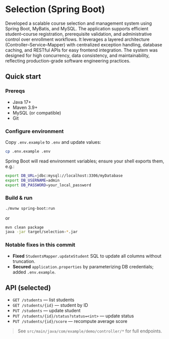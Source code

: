 # Selection (Spring Boot)

Developed a scalable course selection and management system using Spring Boot, MyBatis, and MySQL. The application supports efficient student–course registration, prerequisite validation, and administrative control over enrollment workflows. It leverages a layered architecture (Controller–Service–Mapper) with centralized exception handling, database caching, and RESTful APIs for easy frontend integration. The system was designed for high concurrency, data consistency, and maintainability, reflecting production-grade software engineering practices.

## Quick start

### Prereqs
- Java 17+
- Maven 3.9+
- MySQL (or compatible)
- Git

### Configure environment
Copy `.env.example` to `.env` and update values:

```bash
cp .env.example .env
```

Spring Boot will read environment variables; ensure your shell exports them, e.g.:

```bash
export DB_URL=jdbc:mysql://localhost:3306/myDatabase
export DB_USERNAME=admin
export DB_PASSWORD=your_local_password
```

### Build & run

```bash
./mvnw spring-boot:run
```

or

```bash
mvn clean package
java -jar target/selection-*.jar
```

### Notable fixes in this commit
- **Fixed** `StudentsMapper.updateStudent` SQL to update all columns without truncation.
- **Secured** `application.properties` by parameterizing DB credentials; added `.env.example`.

## API (selected)
- `GET /students` — list students
- `GET /students/{id}` — student by ID
- `PUT /students` — update student
- `PUT /students/{id}/status?status=<int>` — update status
- `PUT /students/{id}/score` — recompute average score

> See `src/main/java/com/example/demo/controller/*` for full endpoints.

